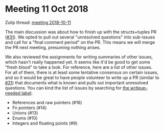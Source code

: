 # Meeting 11 Oct 2018

Zulip thread: [meeting 2018-10-11](https://rust-lang.zulipchat.com/#narrow/stream/136281-wg-unsafe-code-guidelines/subject/meeting.202018-10-11)

The main discussion was about how to finish up with the structs+tuples
PR ([#31]). We opted to pull out several "unresolved questions" into
sub-issues and call for a "final comment period" on the PR. This means
we will merge the PR next meeting, presuming nothing arises.

[#31]: https://github.com/rust-rfcs/unsafe-code-guidelines/pull/31

We also reviewed the assignments for writing summaries of other
issues, which hasn't really happened yet. It seems like it'd be good
to get some "fresh blood" to take a look. For reference, here are a
list of other issues. For all of them, there is at least some
tentative consensus on certain issues, and so it would be great to
have people volunteer to write up a PR (similar to [#31]) that
documents what is known and pulls out important unresolved questions.
You can kind the list of issues by searching for [the writeup-needed
label](https://github.com/rust-rfcs/unsafe-code-guidelines/issues?utf8=%E2%9C%93&q=is%3Aopen+is%3Aissue+label%3A%22active+discussion+topic%22+label%3Awriteup-needed):

- References and raw pointers (#16)
- Fn pointers (#14)
- Unions (#13)
- Enums (#10)
- Integers and floating points (#9)

